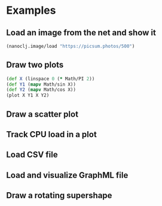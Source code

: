# Examples

## Load an image from the net and show it

```clojure
(nanoclj.image/load "https://picsum.photos/500")
```

## Draw two plots

```clojure
(def X (linspace 0 (* Math/PI 2))
(def Y1 (mapv Math/sin X))
(def Y2 (mapv Math/cos X))
(plot X Y1 X Y2)
```

## Draw a scatter plot

## Track CPU load in a plot

## Load CSV file

## Load and visualize GraphML file

## Draw a rotating supershape
